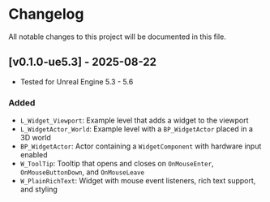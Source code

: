 # Changelog

All notable changes to this project will be documented in this file.

## [v0.1.0-ue5.3] - 2025-08-22

- Tested for Unreal Engine 5.3 - 5.6

### Added

- `L_Widget_Viewport`: Example level that adds a widget to the viewport
- `L_WidgetActor_World`: Example level with a `BP_WidgetActor` placed in a 3D world
- `BP_WidgetActor`: Actor containing a `WidgetComponent` with hardware input enabled
- `W_ToolTip`: Tooltip that opens and closes on `OnMouseEnter`, `OnMouseButtonDown`, and `OnMouseLeave`
- `W_PlainRichText`: Widget with mouse event listeners, rich text support, and styling

